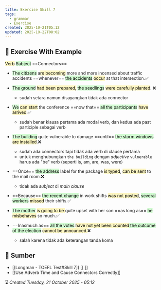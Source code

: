 ```yaml
---
title: Exercise Skill 7
tags:
  - grammar
  - Exercise
created: 2025-10-21T05:12
updated: 2025-10-22T08:02
---
```

## 💪 Exercise With Example
<mark style="background: #FFF3A3A6;">Verb</mark> <mark style="background: #BBFABBA6;">Subject</mark> ==Connectors==

- <mark style="background: #BBFABBA6;">The citizens</mark> a<mark style="background: #FFF3A3A6;">re becoming</mark> more and more incensed about traffic accidents ==whenever== <mark style="background: #BBFABBA6;">the accidents</mark> <mark style="background: #FFF3A3A6;">occur</mark> at that intersection.✅

- <mark style="background: #BBFABBA6;">The ground</mark> <mark style="background: #FFF3A3A6;">had been prepared,</mark> <mark style="background: #BBFABBA6;">the seedlings</mark> <mark style="background: #FFF3A3A6;">were carefully planted</mark>. ❌
	- sudah setara namun disayangkan tidak ada connector

- <mark style="background: #BBFABBA6;">We</mark> <mark style="background: #FFF3A3A6;">can start</mark> the conference ==now that== <mark style="background: #BBFABBA6;">all the participants</mark> <mark style="background: #FFF3A3A6;">have arrived</mark>.✅
	- sudah benar klausa pertama ada modal verb, dan kedua ada past participle sebagai verb

- <mark style="background: #BBFABBA6;">The building</mark> quite vulnerable to damage ==until== <mark style="background: #BBFABBA6;">the storm windows</mark> <mark style="background: #FFF3A3A6;">are installed</mark>.❌
	- sudah ada connectors tapi tidak ada verb di clause pertama
	- untuk menghubungkan `the building` dengan *adjective* `vulnerable` harus ada "be" verb (seperti is, am, are, was, were)

- ==Once== <mark style="background: #BBFABBA6;">the address</mark> label for the package <mark style="background: #FFF3A3A6;">is typed</mark>, <mark style="background: #FFF3A3A6;">can be sent</mark> to the mail room.❌
	- tidak ada *subject* di *main clause*

- ==Because== <mark style="background: #BBFABBA6;">the recent change</mark> in work shifts <mark style="background: #FFF3A3A6;">was not posted</mark>, <mark style="background: #BBFABBA6;">several workers</mark> <mark style="background: #FFF3A3A6;">missed</mark> their shifts.✅

- <mark style="background: #BBFABBA6;">The mother</mark> <mark style="background: #FFF3A3A6;">is going to be </mark>quite upset with her son ==as long as== <mark style="background: #BBFABBA6;">he</mark> <mark style="background: #FFF3A3A6;">misbehaves</mark> so much.✅

- ==Inasmuch as== <mark style="background: #BBFABBA6;">all the votes</mark> <mark style="background: #FFF3A3A6;">have not yet been counted</mark><mark style="background: #BBFABBA6;"> the outcome of the election</mark> <mark style="background: #FFF3A3A6;">cannot be announced.</mark>❌
	- salah karena tidak ada keterangan tanda koma




## 🔗 Sumber
- [[Longman - TOEFL Test#Skill 7]] [[ ]]
- [[Use Adverb Time and Cause Connectors Correctly]]

⌛ *Created Tuesday, 21 October 2025 - 05:12*